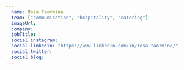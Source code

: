 ```yaml
---
  name: Rosa Taormina
  team: ["communication", "hospitality", "catering"]
  imageUrl: 
  company: 
  jobTitle: 
  social.instagram: 
  social.linkedin: "https://www.linkedin.com/in/rosa-taormina/"
  social.twitter: 
  social.blog: 
---
```


